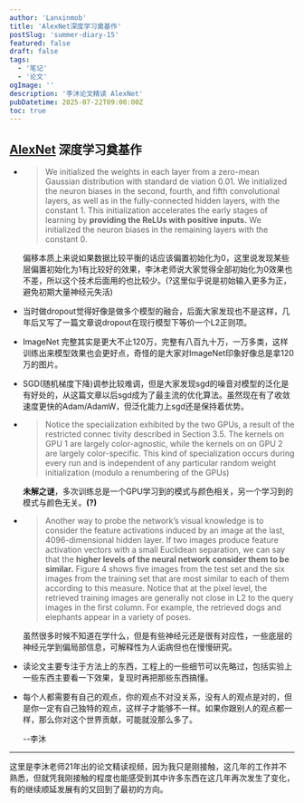 ```yaml
---
author: 'Lanxinmob'
title: 'AlexNet深度学习奠基作'
postSlug: 'summer-diary-15'
featured: false
draft: false
tags:
  - '笔记'
  - '论文'
ogImage: ''
description: '李沐论文精读 AlexNet'
pubDatetime: 2025-07-22T09:00:00Z
toc: true
---
```


## [AlexNet](https://papers.nips.cc/paper/2012/hash/c399862d3b9d6b76c8436e924a68c45b-Abstract.html) 深度学习奠基作

- > We initialized the weights in each layer from a zero-mean Gaussian distribution with standard de
  > viation 0.01. We initialized the neuron biases in the second, fourth, and fifth convolutional layers,
  > as well as in the fully-connected hidden layers, with the constant 1. This initialization accelerates
  > the early stages of learning by **providing the ReLUs with positive inputs.** We initialized the neuron
  > biases in the remaining layers with the constant 0.
  
  偏移本质上来说如果数据比较平衡的话应该偏置初始化为0，这里说发现某些层偏置初始化为1有比较好的效果，李沐老师说大家觉得全部初始化为0效果也不差，所以这个技术后面用的也比较少。(?这里似乎说是初始输入更多为正，避免初期大量神经元失活)
  
- 当时做dropout觉得好像是做多个模型的融合，后面大家发现也不是这样，几年后又写了一篇文章说dropout在现行模型下等价一个L2正则项。

- ImageNet 完整其实是更大不止120万，完整有八百九十万，一万多类，这样训练出来模型效果也会更好点，奇怪的是大家对ImageNet印象好像总是拿120万的图片。

- SGD(随机梯度下降)调参比较难调，但是大家发现sgd的噪音对模型的泛化是有好处的，从这篇文章以后sgd成为了最主流的优化算法。虽然现在有了收敛速度更快的Adam/AdamW，但泛化能力上sgd还是保持着优势。

- > Notice the specialization exhibited by the two GPUs, a result of the restricted connec tivity described in Section 3.5. The kernels on GPU 1 are largely color-agnostic, while the kernels on on GPU 2 are largely color-specific. This kind of specialization occurs during every run and is independent of any particular random weight initialization (modulo a renumbering of the GPUs)

   **未解之谜**，多次训练总是一个GPU学习到的模式与颜色相关，另一个学习到的模式与颜色无关。**(?)**

- > Another way to probe the network’s visual knowledge is to consider the feature activations induced
     > by an image at the last, 4096-dimensional hidden layer. If two images produce feature activation
     >  vectors with a small Euclidean separation, we can say that the **higher levels of the neural network**
     >  **consider them to be similar.** Figure 4 shows five images from the test set and the six images from
     >  the training set that are most similar to each of them according to this measure. Notice that at the
     >  pixel level, the retrieved training images are generally not close in L2 to the query images in the first
     >  column. For example, the retrieved dogs and elephants appear in a variety of poses.  

   虽然很多时候不知道在学什么，但是有些神经元还是很有对应性，一些底层的神经元学到偏局部信息，可解释性为人诟病但也在慢慢研究。

- 读论文主要专注于方法上的东西，工程上的一些细节可以先略过，包括实验上一些东西主要看一下效果，复现时再把那些东西搞懂。

- 每个人都需要有自己的观点，你的观点不对没关系，没有人的观点是对的，但是你一定有自己独特的观点，这样子才能够不一样。如果你跟别人的观点都一样，那么你对这个世界贡献，可能就没那么多了。

  --李沐
  
  
---

这里是李沐老师21年出的论文精读视频，因为我只是刚接触，这几年的工作并不熟悉，但就凭我刚接触的程度也能感受到其中许多东西在这几年再次发生了变化，有的继续顺延发展有的又回到了最初的方向。

